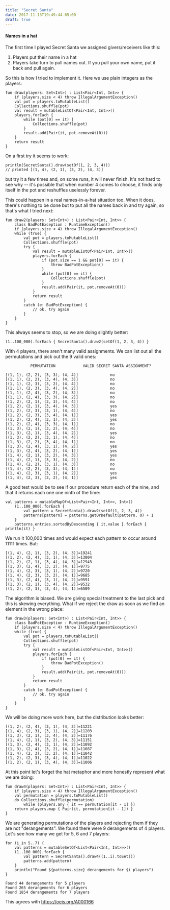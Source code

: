 ```yaml
---
title: "Secret Santa"
date: 2017-11-13T19:49:44-05:00
draft: true
---
```


#### Names in a hat

The first time I played Secret Santa we assigned givers/receivers like this:

1. Players put their name in a hat
2. Players take turn to pull names out.  If you pull your own name, put it back and pull again.

So this is how I tried to implement it.  Here we use plain integers as the players:

    fun draw(players: Set<Int>) : List<Pair<Int, Int>> {
        if (players.size < 4) throw IllegalArgumentException()
        val pot = players.toMutableList()
        Collections.shuffle(pot)
        val result = mutableListOf<Pair<Int, Int>>()
        players.forEach {
            while (pot[0] == it) {
                Collections.shuffle(pot)
            }
            result.add(Pair(it, pot.removeAt(0)))
        }
        return result
    }
    
On a first try it seems to work:

    println(SecretSanta().draw(setOf(1, 2, 3, 4)))
    // printed [(1, 4), (2, 1), (3, 2), (4, 3)]
    
but try it a few times and, on some runs, it will never finish.  It's not hard to see why -- it's possible that when number 4 comes to choose, it finds only itself in the pot and reshuffles uselessly forever.

This could happen in a real names-in-a-hat situation too.  When it does, there's nothing to be done but to put all the names back in and try again, so that's what I tried next:

    fun draw2(players: Set<Int>) : List<Pair<Int, Int>> {
        class BadPotException : RuntimeException()
        if (players.size < 4) throw IllegalArgumentException()
        while (true) {
            val pot = players.toMutableList()
            Collections.shuffle(pot)
            try {
                val result = mutableListOf<Pair<Int, Int>>()
                players.forEach {
                    if (pot.size == 1 && pot[0] == it) {
                        throw BadPotException()
                    }
                    while (pot[0] == it) {
                        Collections.shuffle(pot)
                    }
                    result.add(Pair(it, pot.removeAt(0)))
                }
                return result
            }
            catch (e: BadPotException) {
                // ok, try again
            }
        }
    }
    
This always seems to stop, so we are doing slightly better:

    (1..100_000).forEach { SecretSanta().draw2(setOf(1, 2, 3, 4)) }
    
With 4 players, there aren't many valid assignments.  We can list out all the permutations and pick out the 9 valid ones:

               PERMUTATION            VALID SECRET SANTA ASSIGNMENT?

    [(1, 1), (2, 2), (3, 3), (4, 4)]              no
    [(1, 1), (2, 2), (3, 4), (4, 3)]              no
    [(1, 1), (2, 3), (3, 2), (4, 4)]              no
    [(1, 1), (2, 3), (3, 4), (4, 2)]              no
    [(1, 1), (2, 4), (3, 2), (4, 3)]              no
    [(1, 1), (2, 4), (3, 3), (4, 2)]              no
    [(1, 2), (2, 1), (3, 3), (4, 4)]              no
    [(1, 2), (2, 1), (3, 4), (4, 3)]              yes
    [(1, 2), (2, 3), (3, 1), (4, 4)]              no
    [(1, 2), (2, 3), (3, 4), (4, 1)]              yes
    [(1, 2), (2, 4), (3, 1), (4, 3)]              yes
    [(1, 2), (2, 4), (3, 3), (4, 1)]              no
    [(1, 3), (2, 1), (3, 2), (4, 4)]              no
    [(1, 3), (2, 1), (3, 4), (4, 2)]              yes
    [(1, 3), (2, 2), (3, 1), (4, 4)]              no
    [(1, 3), (2, 2), (3, 4), (4, 1)]              no
    [(1, 3), (2, 4), (3, 1), (4, 2)]              yes
    [(1, 3), (2, 4), (3, 2), (4, 1)]              yes
    [(1, 4), (2, 1), (3, 2), (4, 3)]              yes
    [(1, 4), (2, 1), (3, 3), (4, 2)]              no
    [(1, 4), (2, 2), (3, 1), (4, 3)]              no
    [(1, 4), (2, 2), (3, 3), (4, 1)]              no
    [(1, 4), (2, 3), (3, 1), (4, 2)]              yes
    [(1, 4), (2, 3), (3, 2), (4, 1)]              yes
    
A good test would be to see if our procedure return each of the nine, and that it returns each one one ninth of the time:

    val patterns = mutableMapOf<List<Pair<Int, Int>>, Int>()
        (1..100_000).forEach {
            val pattern = SecretSanta().draw2(setOf(1, 2, 3, 4))
            patterns[pattern] = patterns.getOrDefault(pattern, 0) + 1
        }
        patterns.entries.sortedByDescending { it.value }.forEach { println(it) }
        
We run it 100,000 times and would expect each pattern to occur around 11111 times.  But:

    [(1, 4), (2, 1), (3, 2), (4, 3)]=19241
    [(1, 2), (2, 4), (3, 1), (4, 3)]=13004
    [(1, 2), (2, 1), (3, 4), (4, 3)]=12943
    [(1, 3), (2, 4), (3, 2), (4, 1)]=9775
    [(1, 4), (2, 3), (3, 1), (4, 2)]=9720
    [(1, 4), (2, 3), (3, 2), (4, 1)]=9685
    [(1, 3), (2, 4), (3, 1), (4, 2)]=9591
    [(1, 3), (2, 1), (3, 4), (4, 2)]=9532
    [(1, 2), (2, 3), (3, 4), (4, 1)]=6509
    
The algorithm is biased.  We are giving special treatment to the last pick and this is skewing everything.  What if we reject the draw as soon as we find an element in the wrong place:

    fun draw3(players: Set<Int>) : List<Pair<Int, Int>> {
        class BadPotException : RuntimeException()
        if (players.size < 4) throw IllegalArgumentException()
        while (true) {
            val pot = players.toMutableList()
            Collections.shuffle(pot)
            try {
                val result = mutableListOf<Pair<Int, Int>>()
                players.forEach {
                    if (pot[0] == it) {
                        throw BadPotException()
                    }
                    result.add(Pair(it, pot.removeAt(0)))
                }
                return result
            }
            catch (e: BadPotException) {
                // ok, try again
            }
        }
    }
    
We will be doing more work here, but the distribution looks better:

    [(1, 2), (2, 4), (3, 1), (4, 3)]=11221
    [(1, 4), (2, 3), (3, 1), (4, 2)]=11203
    [(1, 3), (2, 1), (3, 4), (4, 2)]=11176
    [(1, 4), (2, 1), (3, 2), (4, 3)]=11151
    [(1, 3), (2, 4), (3, 1), (4, 2)]=11092
    [(1, 3), (2, 4), (3, 2), (4, 1)]=11087
    [(1, 4), (2, 3), (3, 2), (4, 1)]=11042
    [(1, 2), (2, 3), (3, 4), (4, 1)]=11022
    [(1, 2), (2, 1), (3, 4), (4, 3)]=11006
    
At this point let's forget the hat metaphor and more honestly represent what we are doing:

    fun draw4(players: Set<Int>) : List<Pair<Int, Int>> {
        if (players.size < 4) throw IllegalArgumentException()
        val permutation = players.toMutableList()
        do Collections.shuffle(permutation)
            while (players.any { it == permutation[it - 1] })
        return players.map { Pair(it, permutation[it - 1]) }
    }
    
We are generating permutations of the players and rejecting them if they are not "derangements".  We found there were 9 derangements of 4 players.  Let's see how many we get for 5, 6 and 7 players:

    for (i in 5..7) {
        val patterns = mutableSetOf<List<Pair<Int, Int>>>()
        (1..100_000).forEach {
            val pattern = SecretSanta().draw4((1..i).toSet())
            patterns.add(pattern)
        }
        println("Found ${patterns.size} derangements for $i players")
    }
    
    Found 44 derangements for 5 players
    Found 265 derangements for 6 players
    Found 1854 derangements for 7 players
    
This agrees with https://oeis.org/A000166